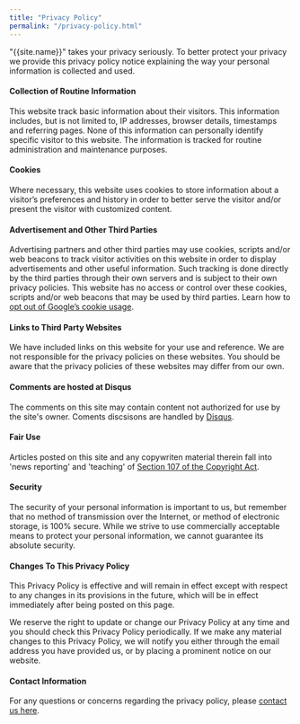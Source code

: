 ```yaml
---
title: "Privacy Policy"
permalink: "/privacy-policy.html"
---
```


"{{site.name}}" takes your privacy seriously. To better protect your privacy we provide this privacy policy notice explaining the way your personal information is collected and used.

#### Collection of Routine Information

This website track basic information about their visitors. This information includes, but is not limited to, IP addresses, browser details, timestamps and referring pages. None of this information can personally identify specific visitor to this website. The information is tracked for routine administration and maintenance purposes.

#### Cookies

Where necessary, this website uses cookies to store information about a visitor’s preferences and history in order to better serve the visitor and/or present the visitor with customized content.

#### Advertisement and Other Third Parties

Advertising partners and other third parties may use cookies, scripts and/or web beacons to track visitor activities on this website in order to display advertisements and other useful information. Such tracking is done directly by the third parties through their own servers and is subject to their own privacy policies. This website has no access or control over these cookies, scripts and/or web beacons that may be used by third parties. Learn how to [opt out of Google’s cookie usage](http://www.google.com/privacy_ads.html).

#### Links to Third Party Websites

We have included links on this website for your use and reference. We are not responsible for the privacy policies on these websites. You should be aware that the privacy policies of these websites may differ from our own.

#### Comments are hosted at Disqus

The comments on this site may contain content not authorized for use by the site's owner.  Coments discsisons are handled by [Disqus](https://help.disqus.com/).

#### Fair Use

Articles posted on this site and any copywriten material therein fall into 'news reporting' and 'teaching' of [Section 107 of the Copyright Act](https://www.copyright.gov/fair-use/).

#### Security

The security of your personal information is important to us, but remember that no method of transmission over the Internet, or method of electronic storage, is 100% secure. While we strive to use commercially acceptable means to protect your personal information, we cannot guarantee its absolute security.

#### Changes To This Privacy Policy

This Privacy Policy is effective and will remain in effect except with respect to any changes in its provisions in the future, which will be in effect immediately after being posted on this page.

We reserve the right to update or change our Privacy Policy at any time and you should check this Privacy Policy periodically. If we make any material changes to this Privacy Policy, we will notify you either through the email address you have provided us, or by placing a prominent notice on our website.

#### Contact Information

For any questions or concerns regarding the privacy policy, please [contact us here](https://github.com/JohnnyBlocks/JBs-Corner/issues/new?assignees=&labels=New+Issue&template=tell-me.yaml&title=New+Issue).
